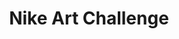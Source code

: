 ---
layout: post
title: Nike Art Challenge
thumb-jpg: /images/work-nike.jpg
thumb-mp4: /images/work-nike.mp4
year: 2010
agency: Personal project
role: Supporting Flash Developer
href: https://vimeo.com/16612423
---